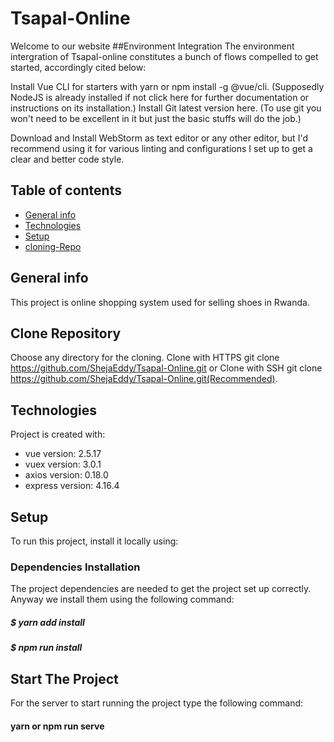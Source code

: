 # Tsapal-Online
 Welcome to our website
 ##Environment Integration
   The environment intergration of Tsapal-online constitutes a bunch of flows compelled to get started, accordingly cited below:
   
   Install Vue CLI for starters with yarn or npm install -g @vue/cli.
   (Supposedly NodeJS is already installed if not click here for further documentation or instructions on its installation.)
   Install Git latest version here.
   (To use git you won't need to be excellent in it but just the basic stuffs will do the job.)
   
   Download and Install WebStorm as text editor or any other editor, but I'd recommend using it for various linting and configurations I set up to get a clear and better code style.
## Table of contents
* [General info](#general-info)
* [Technologies](#technologies)
* [Setup](#setup)
* [cloning-Repo](#clone-repository)

## General info
This project is online shopping system used for selling shoes in Rwanda.

## Clone Repository 
 Choose any directory for the cloning.
 Clone with HTTPS git clone https://github.com/ShejaEddy/Tsapal-Online.git or
 Clone with SSH git clone https://github.com/ShejaEddy/Tsapal-Online.git(Recommended).

## Technologies
Project is created with:
* vue version: 2.5.17
* vuex version: 3.0.1
* axios version: 0.18.0
* express version: 4.16.4
	
## Setup
To run this project, install it locally using:

### Dependencies Installation
  The project dependencies are needed to get the project set up correctly.
  Anyway we install them using the following command:
  
##### $ yarn add install
##### $ npm run install


 ## Start The Project
  For the server to start running the project type the following command:
  
  #### yarn or npm run serve
